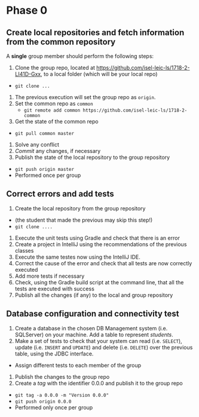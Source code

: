 # Phase 0

## Create local repositories and fetch information from the common repository

A **single** group member should perform the following steps:

1. Clone the group repo, located at <https://github.com/isel-leic-ls/1718-2-LI41D-Gxx>, to a local folder (which will be your local repo)
  * `git clone ...`
1. The previous execution will set the group repo as `origin`. 
  1. Set the common repo as `common`
     * `git remote add common https://github.com/isel-leic-ls/1718-2-common`
1. Get the state of the common repo
  * `git pull common master`
1. Solve any conflict
1. *Commit* any changes, if necessary
1. Publish the state of the local repository to the group repository
  * `git push origin master`
  * Performed once per group

## Correct errors and add tests

1. Create the local repository from the group repository
  * (the student that made the previous may skip this step!)
  * `git clone ....`
1. Execute the unit tests using Gradle and check that there is an error
1. Create a project in IntelliJ using the recommendations of the previous classes
1. Execute the same testes now using the IntelliJ IDE.
1. Correct the cause of the error and check that all tests are now correctly executed
1. Add more tests if necessary
1. Check, using the Gradle build script at the command line, that all the tests are executed with success
1. Publish all the changes (if any) to the local and group repository


## Database configuration and connectivity test

1. Create a database in the chosen DB Management system (i.e. SQLServer) on your machine. Add a table to represent *students*.
1. Make a set of tests to check that your system can read (i.e. `SELECT`), update (i.e. `INSERT` and `UPDATE`) and delete (i.e. `DELETE`) over the previous table, using the JDBC interface.
  * Assign different tests to each member of the group
1. Publish the changes to the group repo
1. Create a *tag* with the identifier 0.0.0 and publish it to the group repo
  * `git tag -a 0.0.0 -m "Version 0.0.0"` 
  * `git push origin 0.0.0`
  * Performed only once per group
 